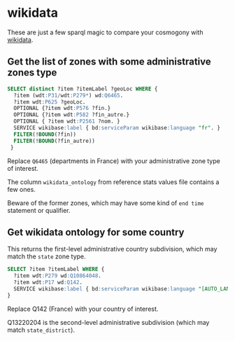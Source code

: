 # wikidata

These are just a few sparql magic to compare your cosmogony with [wikidata](https://query.wikidata.org).

## Get the list of zones with some administrative zones type

```sql
SELECT distinct ?item ?itemLabel ?geoLoc WHERE {
  ?item (wdt:P31/wdt:P279*) wd:Q6465.
  ?item wdt:P625 ?geoLoc.
  OPTIONAL {?item wdt:P576 ?fin.}
  OPTIONAL {?item wdt:P582 ?fin_autre.}
  OPTIONAL { ?item wdt:P2561 ?nom. }
  SERVICE wikibase:label { bd:serviceParam wikibase:language "fr". }
  FILTER(!BOUND(?fin))
  FILTER(!BOUND(?fin_autre))
 }
```

Replace `Q6465` (departments in France) with your administrative zone type of interest.

The column `wikidata_ontology` from reference stats values file contains a few ones.

Beware of the former zones, which may have some kind of `end time` statement or qualifier.

## Get wikidata ontology for some country

This returns the first-level administrative country subdivision, which may match the `state` zone type.

```sql
SELECT ?item ?itemLabel WHERE {
  ?item wdt:P279 wd:Q10864048.
  ?item wdt:P17 wd:Q142.
  SERVICE wikibase:label { bd:serviceParam wikibase:language "[AUTO_LANGUAGE],en". }
}
```

Replace Q142 (France) with your country of interest.

Q13220204 is the second-level administrative subdivision (which may match `state_district`).
